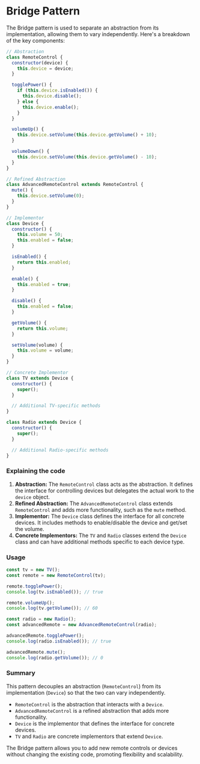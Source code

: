 # Bridge Pattern

The Bridge pattern is used to separate an abstraction from its implementation, allowing them to vary independently. Here's a breakdown of the key components:

```js
// Abstraction
class RemoteControl {
  constructor(device) {
    this.device = device;
  }

  togglePower() {
    if (this.device.isEnabled()) {
      this.device.disable();
    } else {
      this.device.enable();
    }
  }

  volumeUp() {
    this.device.setVolume(this.device.getVolume() + 10);
  }

  volumeDown() {
    this.device.setVolume(this.device.getVolume() - 10);
  }
}

// Refined Abstraction
class AdvancedRemoteControl extends RemoteControl {
  mute() {
    this.device.setVolume(0);
  }
}

// Implementor
class Device {
  constructor() {
    this.volume = 50;
    this.enabled = false;
  }

  isEnabled() {
    return this.enabled;
  }

  enable() {
    this.enabled = true;
  }

  disable() {
    this.enabled = false;
  }

  getVolume() {
    return this.volume;
  }

  setVolume(volume) {
    this.volume = volume;
  }
}

// Concrete Implementor
class TV extends Device {
  constructor() {
    super();
  }

  // Additional TV-specific methods
}

class Radio extends Device {
  constructor() {
    super();
  }

  // Additional Radio-specific methods
}
```

### Explaining the code

1. **Abstraction:** The `RemoteControl` class acts as the abstraction. It defines the interface for controlling devices but delegates the actual work to the `device` object.
2. **Refined Abstraction:** The `AdvancedRemoteControl` class extends `RemoteControl` and adds more functionality, such as the `mute` method.
3. **Implementor:** The `Device` class defines the interface for all concrete devices. It includes methods to enable/disable the device and get/set the volume.
4. **Concrete Implementors:** The `TV` and `Radio` classes extend the `Device` class and can have additional methods specific to each device type.

### Usage

```js
const tv = new TV();
const remote = new RemoteControl(tv);

remote.togglePower();
console.log(tv.isEnabled()); // true

remote.volumeUp();
console.log(tv.getVolume()); // 60

const radio = new Radio();
const advancedRemote = new AdvancedRemoteControl(radio);

advancedRemote.togglePower();
console.log(radio.isEnabled()); // true

advancedRemote.mute();
console.log(radio.getVolume()); // 0
```

### Summary

This pattern decouples an abstraction (`RemoteControl`) from its implementation (`Device`) so that the two can vary independently.

- `RemoteControl` is the abstraction that interacts with a `Device`.
- `AdvancedRemoteControl` is a refined abstraction that adds more functionality.
- `Device` is the implementor that defines the interface for concrete devices.
- `TV` and `Radio` are concrete implementors that extend `Device`.

The Bridge pattern allows you to add new remote controls or devices without changing the existing code, promoting flexibility and scalability.
